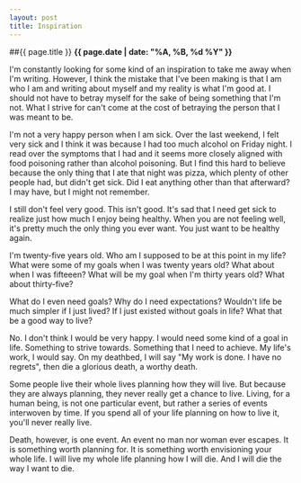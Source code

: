 ```yaml
---
layout: post
title: Inspiration
---
```

##{{ page.title }}
**{{ page.date | date: "%A, %B, %d %Y" }}**

I'm constantly looking for some kind of an inspiration to take me away
when I'm writing. However, I think the mistake that I've been making is
that I am who I am and writing about myself and my reality is what I'm
good at. I should not have to betray myself for the sake of being
something that I'm not. What I strive for can't come at the cost of
betraying the person that I was meant to be.

I'm not a very happy person when I am sick. Over the last weekend, I
felt very sick and I think it was because I had too much alcohol on
Friday night. I read over the symptoms that I had and it seems more
closely aligned with food poisoning rather than alcohol poisoning. But I
find this hard to believe because the only thing that I ate that night
was pizza, which plenty of other people had, but didn't get sick. Did I
eat anything other than that afterward? I may have, but I might not
remember.

I still don't feel very good. This isn't good. It's sad that I need get
sick to realize just how much I enjoy being healthy. When you are not
feeling well, it's pretty much the only thing you ever want. You just
want to be healthy again.

I'm twenty-five years old. Who am I supposed to be at this point in my life? What
were some of my goals when I was twenty years old? What about when I was
fifteeen? What will be my goal when I'm thirty years old? What about
thirty-five?

What do I even need goals? Why do I need expectations? Wouldn't life be
much simpler if I just lived? If I just existed without goals in life?
What that be a good way to live?

No. I don't think I would be very happy. I would need some kind of a
goal in life. Something to strive towards. Something that I need to
achieve. My life's work, I would say. On my deathbed, I will say "My
work is done. I have no regrets", then die a glorious death, a worthy
death.

Some people live their whole lives planning how they will live. But
because they are always planning, they never really get a chance to live.
Living, for a human being, is not one particular event, but rather a
series of events interwoven by time. If you spend all of your life planning on
how to live it, you'll never really live.

Death, however, is one event. An event no man nor woman ever escapes. It
is something worth planning for. It is something worth envisioning your
whole life. I will live my whole life planning how I will die.
And I will die the way I want to die.
